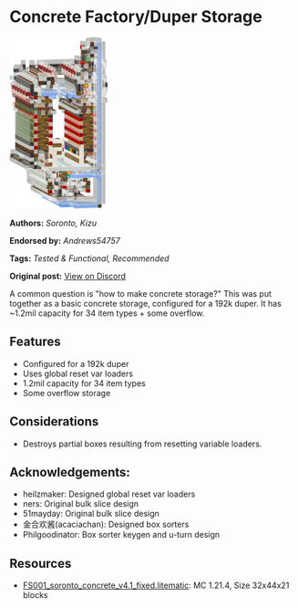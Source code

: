 # Concrete Factory/Duper Storage
<img alt="area_render_13_.png" src="images/area_render_13_.png?raw=1" height="300px">

**Authors:** *Soronto, Kizu*

**Endorsed by:** *Andrews54757*

**Tags:** *Tested & Functional, Recommended*

**Original post:** [View on Discord](https://discord.com/channels/1375556143186837695/1390478055163822130)

A common question is "how to make concrete storage?" This was put together as a basic concrete storage, configured for a 192k duper. It has ~1.2mil capacity for 34 item types + some overflow.
## Features
- Configured for a 192k duper
- Uses global reset var loaders
- 1.2mil capacity for 34 item types
- Some overflow storage
## Considerations
- Destroys partial boxes resulting from resetting variable loaders.

## Acknowledgements:
- heilzmaker: Designed global reset var loaders
- ners: Original bulk slice design
- 51mayday: Original bulk slice design
- 金合欢酱(acaciachan): Designed box sorters
- Philgoodinator: Box sorter keygen and u-turn design

## Resources
- [FS001_soronto_concrete_v4.1_fixed.litematic](attachments/FS001_soronto_concrete_v4.1_fixed.litematic): MC 1.21.4, Size 32x44x21 blocks
